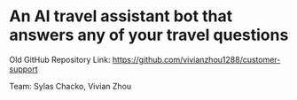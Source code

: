 # An AI travel assistant bot that answers any of your travel questions
Old GitHub Repository Link: https://github.com/vivianzhou1288/customer-support

Team: Sylas Chacko, Vivian Zhou
